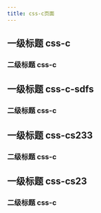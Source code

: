 ```yaml
---
title: css-c页面
---
```

## 一级标题 css-c
### 二级标题 css-c
## 一级标题 css-c-sdfs
### 二级标题 css-c
## 一级标题 css-cs233
### 二级标题 css-c
## 一级标题 css-cs23
### 二级标题 css-c